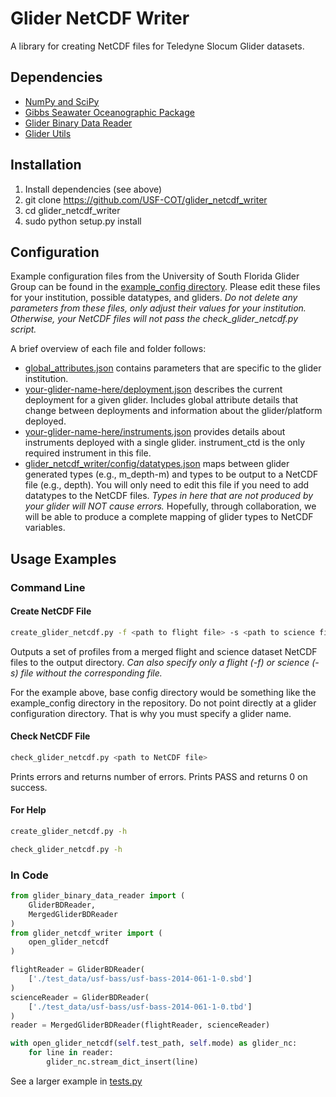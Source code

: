 # Glider NetCDF Writer

A library for creating NetCDF files for Teledyne Slocum Glider datasets.

## Dependencies

* [NumPy and SciPy](http://www.scipy.org/install.html)
* [Gibbs Seawater Oceanographic Package](https://pypi.python.org/pypi/gsw/)
* [Glider Binary Data Reader](https://github.com/USF-COT/glider_binary_data_reader)
* [Glider Utils](https://github.com/USF-COT/glider_utils)

## Installation

1. Install dependencies (see above)
2. git clone https://github.com/USF-COT/glider_netcdf_writer
3. cd glider_netcdf_writer
4. sudo python setup.py install

## Configuration

Example configuration files from the University of South Florida Glider Group can be found in the [example_config directory](https://github.com/USF-COT/glider_netcdf_writer/tree/master/example_config).  Please edit these files for your institution, possible datatypes, and gliders.  *Do not delete any parameters from these files, only adjust their values for your institution.  Otherwise, your NetCDF files will not pass the check_glider_netcdf.py script.*

A brief overview of each file and folder follows:

* [global_attributes.json](https://github.com/USF-COT/glider_netcdf_writer/blob/master/example_config/global_attributes.json) contains parameters that are specific to the glider institution.
* [your-glider-name-here/deployment.json](https://github.com/USF-COT/glider_netcdf_writer/blob/master/example_config/usf-bass/deployment.json) describes the current deployment for a given glider.  Includes global attribute details that change between deployments and information about the glider/platform deployed.
* [your-glider-name-here/instruments.json](https://github.com/USF-COT/glider_netcdf_writer/blob/master/example_config/usf-bass/instruments.json) provides details about instruments deployed with a single glider.  instrument_ctd is the only required instrument in this file.
* [glider_netcdf_writer/config/datatypes.json](https://github.com/USF-COT/glider_netcdf_writer/blob/master/glider_netcdf_writer/config/datatypes.json) maps between glider generated types (e.g., m_depth-m) and types to be output to a NetCDF file (e.g., depth).  You will only need to edit this file if you need to add datatypes to the NetCDF files.  *Types in here that are not produced by your glider will NOT cause errors.*  Hopefully, through collaboration, we will be able to produce a complete mapping of glider types to NetCDF variables.

## Usage Examples

### Command Line

#### Create NetCDF File
```bash
create_glider_netcdf.py -f <path to flight file> -s <path to science file> <glider name> <base config directory> <NetCDF output directory>
```
Outputs a set of profiles from a merged flight and science dataset NetCDF files to the output directory.  *Can also specify only a flight (-f) or science (-s) file without the corresponding file.*

For the example above, base config directory would be something like the example_config directory in the repository.  Do not point directly at a glider configuration directory.  That is why you must specify a glider name.

#### Check NetCDF File
```bash
check_glider_netcdf.py <path to NetCDF file>
```
Prints errors and returns number of errors.  Prints PASS and returns 0 on success.


#### For Help
```bash
create_glider_netcdf.py -h
```

```bash
check_glider_netcdf.py -h
```

### In Code
```python
from glider_binary_data_reader import (
    GliderBDReader,
    MergedGliderBDReader
)
from glider_netcdf_writer import (
    open_glider_netcdf
)

flightReader = GliderBDReader(
    ['./test_data/usf-bass/usf-bass-2014-061-1-0.sbd']
)
scienceReader = GliderBDReader(
    ['./test_data/usf-bass/usf-bass-2014-061-1-0.tbd']
)
reader = MergedGliderBDReader(flightReader, scienceReader)

with open_glider_netcdf(self.test_path, self.mode) as glider_nc:
    for line in reader:
        glider_nc.stream_dict_insert(line)
```

See a larger example in [tests.py](https://github.com/USF-COT/glider_netcdf_writer/blob/master/tests.py)
